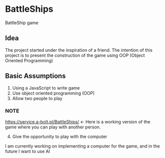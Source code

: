 # BattleShips
BattleShip game

## Idea
The project started under the inspiration of a friend.
The intention of this project is to present the construction of the game using OOP (Object Oriented Programming)

## Basic Assumptions

  1. Using a JavaScript to write game
  2. Use object oriented programming (OOP)
  3. Allow two people to play
  ### NOTE
  https://service.a-bolt.pl/BattleShips/ <- Here is a working version of the game where you can play with another person.

  4. Give the opportunity to play with the computer
  
  I am currently working on implementing a computer for the game, and in the future I want to use AI
